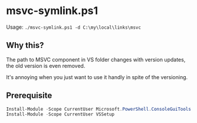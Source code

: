 # msvc-symlink.ps1

Usage: `./msvc-symlink.ps1 -d C:\my\local\links\msvc`

## Why this?

The path to MSVC component in VS folder changes with version updates, the old version is even removed.

It's annoying when you just want to use it handly in spite of the versioning.

## Prerequisite

```ps1
Install-Module -Scope CurrentUser Microsoft.PowerShell.ConsoleGuiTools
Install-Module -Scope CurrentUser VSSetup
```
